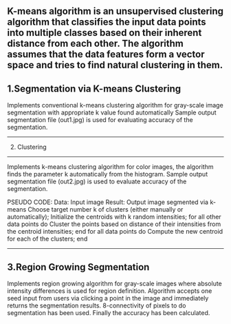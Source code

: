 K-means algorithm is an unsupervised clustering algorithm that classifies the input data points into multiple classes based on their inherent distance from each other. The algorithm assumes that the data features form a vector space and tries to find natural clustering in them.
-------------------------------------
1.Segmentation via K-means Clustering
-------------------------------------

Implements conventional k-means clustering algorithm for gray-scale image segmentation with appropriate k value found automatically Sample output segmentation file (out1.jpg) is used for evaluating accuracy of the segmentation.


------------------------
2. Clustering
------------------------
Implements k-means clustering algorithm for color images, the algorithm finds the parameter k automatically from the histogram. Sample output segmentation file (out2.jpg) is used to evaluate accuracy of the segmentation.

PSEUDO CODE:
Data: Input image
Result: Output image segmented via k-means
Choose target number k of clusters (either manually or automatically);
Initialize the centroids with k random intensities;
for all other data points do
		Cluster the points based on distance of their intensities from the centroid intensities;
end
for all data points do
		Compute the new centroid for each of the clusters;
end

------------------------------
3.Region Growing Segmentation
------------------------------

Implements region growing algorithm for gray-scale images where absolute intensity differences is used for
region definition. Algorithm accepts one seed input from users via clicking a point in the image and
immediately returns the segmentation results. 8-connectivity of pixels to do segmentation has been used.
Finally the accuracy has been calculated.